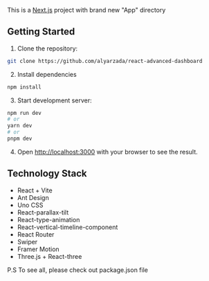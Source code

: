 This is a [Next.js](https://nextjs.org/) project with brand new "App" directory

## Getting Started

1. Clone the repository:
```bash
git clone https://github.com/alyarzada/react-advanced-dashboard
```

2. Install dependencies

```bash
npm install
```

3. Start development server:

```bash
npm run dev
# or
yarn dev
# or
pnpm dev
```

4. Open [http://localhost:3000](http://localhost:3000) with your browser to see the result.

## Technology Stack

- React + Vite
- Ant Design  
- Uno CSS
- React-parallax-tilt
- React-type-animation
- React-vertical-timeline-component
- React Router
- Swiper
- Framer Motion
- Three.js + React-three

P.S To see all, please check out package.json file

